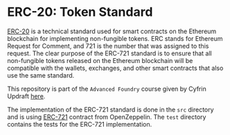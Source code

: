 # ERC-20: Token Standard

[ERC-20](https://eips.ethereum.org/EIPS/eip-721) is a technical standard used for smart contracts on the Ethereum blockchain for implementing non-fungible tokens. ERC stands for Ethereum Request for Comment, and 721 is the number that was assigned to this request. The clear purpose of the ERC-721 standard is to ensure that all non-fungible tokens released on the Ethereum blockchain will be compatible with the wallets, exchanges, and other smart contracts that also use the same standard.

This repository is part of the `Advanced Foundry` course given by Cyfrin Updraft [here](https://updraft.cyfrin.io/courses/advanced-foundry/).

The implementation of the ERC-721 standard is done in the `src` directory and is using [ERC-721](https://docs.openzeppelin.com/contracts/5.x/erc721) contract from OpenZeppelin. The `test` directory contains the tests for the ERC-721 implementation.
